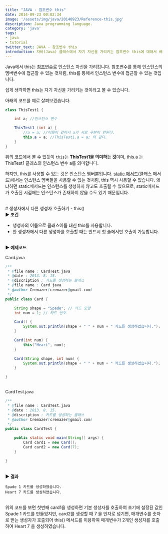 ```yaml
---
title: "JAVA - 참조변수 this"
date: 2014-09-23 00:02:34
image: '/assets/img/java/20140923/Reference-this.jpg'
description: Java programming language.
category: 'java'
tags:
- java
- tutorial
twitter_text: JAVA - 참조변수 this
introduction: 자바(Java) 클래스에서 자기 자신을 가리키는 참조변수 this에 대해서 배우게 됩니다. 
---
```


Java에서 this는 [참조변수](http://terms.naver.com/entry.nhn?docId=835113&cid=50376&categoryId=50376)로 인스턴스 자신을 가리킵니다. 참조변수를 통해 인스턴스의 멤버변수에 접근할 수 있는 것처럼, this를 통해서 인스턴스 변수에 접근할 수 있는 것입니다.

쉽게 생각하면 this는 자기 자신을 가리키는 것이라고 볼 수 있습니다.

아래의 코드를 예로 살펴보겠습니다.

```java
class ThisTest1 {

	int a; //인스턴스 변수

	ThisTest1 (int a) {
		//a = a; //이름이 같아서 a가 서로 구분이 안된다.
		this.a = a; //ThisTest1.a = a; 와 같다.
	}
}
```

위의 코드에서 볼 수 있듯이 `this`는 **ThisTest1을 의미하는 것**이며, this.a 는 ThisTest1 클래스의 인스턴스 변수 a를 의미합니다.

하지만, this를 사용할 수 있는 것은 인스턴스 멤버뿐입니다. [static 메서드](https://en.wikipedia.org/wiki/Method_(computer_programming)#Static_methods)(클래스 메서드)에서는 인스턴스 멤버들을 사용할 수 없는 것처럼, this 역시 사용할 수 없습니다. 왜냐하면 static메서드는 인스턴스를 생성하지 않고도 호출될 수 있으므로, static메서드가 호출된 시점에는 인스턴스가 존재하지 않을 수도 있기 때문입니다.

<br>
# 생성자에서 다른 생성자 호출하기 - this()

<br>
<b>▶ 조건</b>

- 생성자의 이름으로 클래스이름 대신 this를 사용합니다. 
- 한 생성자에서 다른 생성자를 호출할 때는 반드시 첫 줄에서만 호출이 가능합니다.

<br>
<b>▶ 예제코드</b>

Card.java

```java
/**
 * @file name : CardTest.java
 * @date : 2013. 8. 15.
 * @discription : 카드를 생성하는 클래스
 * @file name : Card.java
 * @author Cremazer(cremazer@gmail.com)
 */
public class Card {

	String shape = "Spade"; // 카드 모양
	int num = 1; // 카드 번호

	Card() {
		System.out.println(shape + " " + num + " 카드를 생성하였습니다.");
	}

	Card(int num) {
		this("Heart", num);
	}

	Card(String shape, int num) {
		System.out.println(shape + " " + num + " 카드를 생성하였습니다.");
	}

}
```

<br>
CardTest.java

```java
/**
 * @file name : CardTest.java
 * @date : 2013. 8. 15.
 * @discription : 카드를 생성하는 클래스
 * @author Cremazer(cremazer@gmail.com)
 */
public class CardTest {

	public static void main(String[] args) {
		Card card1 = new Card();
		Card card2 = new Card(7);
	}

}
```

<br>
<b>▶ 결과</b>

```
Spade 1 카드를 생성하였습니다.
Heart 7 카드를 생성하였습니다.
```

<br>
위의 코드를 보면 첫번째 card1을 생성하면 기본 생성자를 호출하여 초기에 설정된 값인 Spade 1 카드를 만들었지만, card2를 생성할 때 7 을 인자로 넘기면, 매개변수를 숫자로 받는 생성자가 호출되어 this() 메서드를 이용하여 매개변수가 2개인 생성자를 호출하여 Heart 7 을 생성하였습니다.
